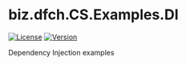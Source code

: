 # biz.dfch.CS.Examples.DI
[![License](https://img.shields.io/badge/license-Apache%20License%202.0-blue.svg)](https://github.com/dfensgmbh/biz.dfch.CS.Examples.DI/blob/master/LICENSE)
[![Version](https://img.shields.io/nuget/v/biz.dfch.CS.Examples.DI.svg)](https://www.nuget.org/packages/biz.dfch.CS.Examples.DI/)

Dependency Injection examples